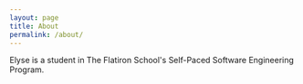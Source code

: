 ```yaml
---
layout: page
title: About
permalink: /about/
---
```


Elyse is a student in The Flatiron School's Self-Paced Software Engineering Program.